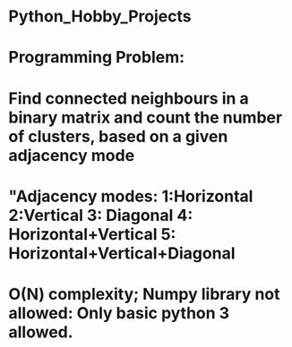 # Python_Hobby_Projects

# Programming Problem:
# Find connected neighbours in a binary matrix and count the number of clusters, based on a given adjacency mode
# "Adjacency modes: 1:Horizontal 2:Vertical 3: Diagonal 4: Horizontal+Vertical 5: Horizontal+Vertical+Diagonal
#  O(N) complexity; Numpy library not allowed: Only basic python 3 allowed.
